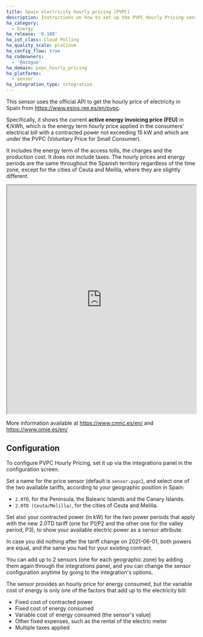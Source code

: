 ```yaml
---
title: Spain electricity hourly pricing (PVPC)
description: Instructions on how to set up the PVPC Hourly Pricing sensor in Home Assistant.
ha_category:
  - Energy
ha_release: '0.108'
ha_iot_class: Cloud Polling
ha_quality_scale: platinum
ha_config_flow: true
ha_codeowners:
  - '@azogue'
ha_domain: pvpc_hourly_pricing
ha_platforms:
  - sensor
ha_integration_type: integration
---
```


This sensor uses the official API to get the hourly price of electricity in Spain from <https://www.esios.ree.es/en/pvpc>.

Specifically, it shows the current __active energy invoicing price (FEU)__ in €/kWh, which is the energy term hourly price applied in the consumers' electrical bill with a contracted power not exceeding 15 kW and which are under the PVPC (Voluntary Price for Small Consumer).

It includes the energy term of the access tolls, the charges and the production cost. It does not include taxes. The hourly prices and energy periods are the same throughout the Spanish territory regardless of the time zone, except for the cities of Ceuta and Melilla, where they are slightly different.

<iframe src="https://www.esios.ree.es/en/embed/active-energy-invoicing-price-pvpc" width="100%" height="608"></iframe>

More information available at <https://www.cnmc.es/en/> and <https://www.omie.es/en/>

## Configuration

To configure PVPC Hourly Pricing, set it up via the integrations panel in the configuration screen.

Set a name for the price sensor (default is `sensor.pvpc`), and select one of the two available tariffs,
according to your geographic position in Spain:

- `2.0TD`, for the Peninsula, the Balearic Islands and the Canary Islands.
- `2.0TD (Ceuta/Melilla)`, for the cities of Ceuta and Melilla.

Set also your contracted power (in kW) for the two power periods that apply with the new 2.0TD tariff
(one for P1/P2 and the other one for the valley period, P3), to show your available electric power as a sensor attribute.

In case you did nothing after the tariff change on 2021-06-01, both powers are equal, and the same you had for your existing contract.

You can add up to 2 sensors (one for each geographic zone) by adding them again through the integrations panel,
and you can change the sensor configuration anytime by going to the integration's options.

<div class='note'>

The sensor provides an hourly price for energy consumed, but the variable cost of energy is only one of the factors that add up to the electricity bill:

- Fixed cost of contracted power
- Fixed cost of energy consumed
- Variable cost of energy consumed (the sensor's value)
- Other fixed expenses, such as the rental of the electric meter
- Multiple taxes applied

</div>

